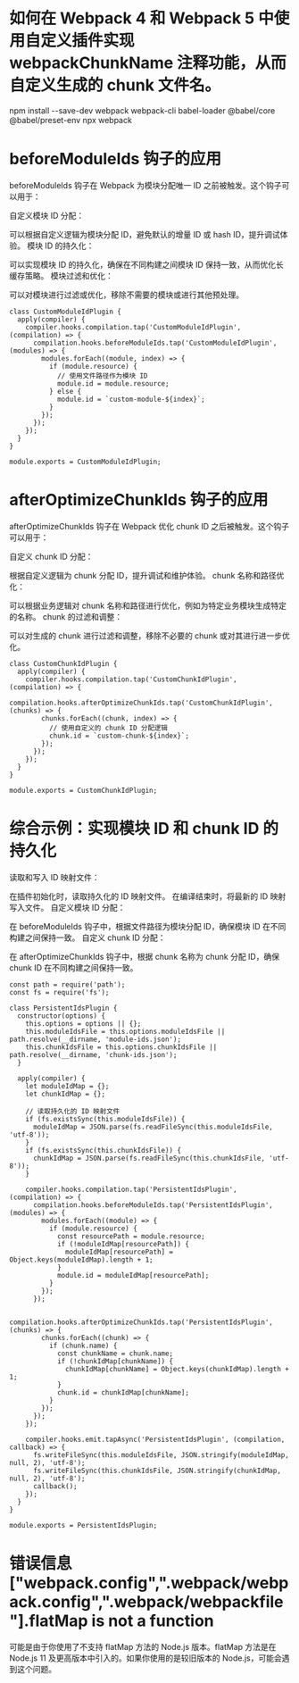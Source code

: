 # 如何在 Webpack 4 和 Webpack 5 中使用自定义插件实现 webpackChunkName 注释功能，从而自定义生成的 chunk 文件名。
npm install --save-dev webpack webpack-cli babel-loader @babel/core @babel/preset-env
npx webpack

# beforeModuleIds 钩子的应用
beforeModuleIds 钩子在 Webpack 为模块分配唯一 ID 之前被触发。这个钩子可以用于：

自定义模块 ID 分配：

可以根据自定义逻辑为模块分配 ID，避免默认的增量 ID 或 hash ID，提升调试体验。
模块 ID 的持久化：

可以实现模块 ID 的持久化，确保在不同构建之间模块 ID 保持一致，从而优化长缓存策略。
模块过滤和优化：

可以对模块进行过滤或优化，移除不需要的模块或进行其他预处理。
```
class CustomModuleIdPlugin {
  apply(compiler) {
    compiler.hooks.compilation.tap('CustomModuleIdPlugin', (compilation) => {
      compilation.hooks.beforeModuleIds.tap('CustomModuleIdPlugin', (modules) => {
        modules.forEach((module, index) => {
          if (module.resource) {
            // 使用文件路径作为模块 ID
            module.id = module.resource;
          } else {
            module.id = `custom-module-${index}`;
          }
        });
      });
    });
  }
}

module.exports = CustomModuleIdPlugin;
```

# afterOptimizeChunkIds 钩子的应用
afterOptimizeChunkIds 钩子在 Webpack 优化 chunk ID 之后被触发。这个钩子可以用于：

自定义 chunk ID 分配：

根据自定义逻辑为 chunk 分配 ID，提升调试和维护体验。
chunk 名称和路径优化：

可以根据业务逻辑对 chunk 名称和路径进行优化，例如为特定业务模块生成特定的名称。
chunk 的过滤和调整：

可以对生成的 chunk 进行过滤和调整，移除不必要的 chunk 或对其进行进一步优化。
```
class CustomChunkIdPlugin {
  apply(compiler) {
    compiler.hooks.compilation.tap('CustomChunkIdPlugin', (compilation) => {
      compilation.hooks.afterOptimizeChunkIds.tap('CustomChunkIdPlugin', (chunks) => {
        chunks.forEach((chunk, index) => {
          // 使用自定义的 chunk ID 分配逻辑
          chunk.id = `custom-chunk-${index}`;
        });
      });
    });
  }
}

module.exports = CustomChunkIdPlugin;

```

# 综合示例：实现模块 ID 和 chunk ID 的持久化
读取和写入 ID 映射文件：

在插件初始化时，读取持久化的 ID 映射文件。
在编译结束时，将最新的 ID 映射写入文件。
自定义模块 ID 分配：

在 beforeModuleIds 钩子中，根据文件路径为模块分配 ID，确保模块 ID 在不同构建之间保持一致。
自定义 chunk ID 分配：

在 afterOptimizeChunkIds 钩子中，根据 chunk 名称为 chunk 分配 ID，确保 chunk ID 在不同构建之间保持一致。

```
const path = require('path');
const fs = require('fs');

class PersistentIdsPlugin {
  constructor(options) {
    this.options = options || {};
    this.moduleIdsFile = this.options.moduleIdsFile || path.resolve(__dirname, 'module-ids.json');
    this.chunkIdsFile = this.options.chunkIdsFile || path.resolve(__dirname, 'chunk-ids.json');
  }

  apply(compiler) {
    let moduleIdMap = {};
    let chunkIdMap = {};

    // 读取持久化的 ID 映射文件
    if (fs.existsSync(this.moduleIdsFile)) {
      moduleIdMap = JSON.parse(fs.readFileSync(this.moduleIdsFile, 'utf-8'));
    }
    if (fs.existsSync(this.chunkIdsFile)) {
      chunkIdMap = JSON.parse(fs.readFileSync(this.chunkIdsFile, 'utf-8'));
    }

    compiler.hooks.compilation.tap('PersistentIdsPlugin', (compilation) => {
      compilation.hooks.beforeModuleIds.tap('PersistentIdsPlugin', (modules) => {
        modules.forEach((module) => {
          if (module.resource) {
            const resourcePath = module.resource;
            if (!moduleIdMap[resourcePath]) {
              moduleIdMap[resourcePath] = Object.keys(moduleIdMap).length + 1;
            }
            module.id = moduleIdMap[resourcePath];
          }
        });
      });

      compilation.hooks.afterOptimizeChunkIds.tap('PersistentIdsPlugin', (chunks) => {
        chunks.forEach((chunk) => {
          if (chunk.name) {
            const chunkName = chunk.name;
            if (!chunkIdMap[chunkName]) {
              chunkIdMap[chunkName] = Object.keys(chunkIdMap).length + 1;
            }
            chunk.id = chunkIdMap[chunkName];
          }
        });
      });
    });

    compiler.hooks.emit.tapAsync('PersistentIdsPlugin', (compilation, callback) => {
      fs.writeFileSync(this.moduleIdsFile, JSON.stringify(moduleIdMap, null, 2), 'utf-8');
      fs.writeFileSync(this.chunkIdsFile, JSON.stringify(chunkIdMap, null, 2), 'utf-8');
      callback();
    });
  }
}

module.exports = PersistentIdsPlugin;
```

# 错误信息 ["webpack.config",".webpack/webpack.config",".webpack/webpackfile"].flatMap is not a function 
可能是由于你使用了不支持 flatMap 方法的 Node.js 版本。flatMap 方法是在 Node.js 11 及更高版本中引入的。如果你使用的是较旧版本的 Node.js，可能会遇到这个问题。